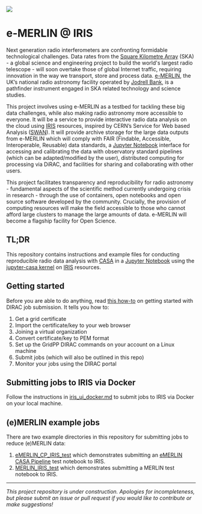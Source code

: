 


![](http://www.e-merlin.ac.uk/images/e-MERLIN_logo_smallish_icon.png) 
# e-MERLIN @ IRIS 

Next generation radio interferometers are confronting formidable technological challenges. Data rates from the [Square Kilometre Array](https://www.skatelescope.org/) (SKA) - a global science and engineering project to build the world's largest radio telescope - will soon overtake those of global Internet traffic, requiring innovation in the way we transport, store and process data. [e-MERLIN](http://www.e-merlin.ac.uk/), the UK’s national radio astronomy facility operated by [Jodrell Bank](http://www.jodrellbank.manchester.ac.uk/), is a pathfinder instrument engaged in SKA related technology and science studies. 

This project involves using e-MERLIN as a testbed for tackling these big data challenges, while also making radio astronomy more accessible to everyone. It will be a service to provide interactive radio data analysis on the cloud using [IRIS](https://www.iris.ac.uk/) resources, inspired by CERN’s Service for Web based Analysis ([SWAN](https://swan.web.cern.ch/)). It will provide archive storage for the large data outputs from e-MERLIN which will comply with FAIR (Findable, Accessible, Interoperable, Reusable) data standards, a [Jupyter Notebook](https://jupyter.org/) interface for accessing and calibrating the data with observatory standard pipelines (which can be adapted/modified by the user), distributed computing for processing via DiRAC, and facilities for sharing and collaborating with other users. 

This project facilitates transparency and reproducibility for radio astronomy - fundamental aspects of the scientific method currently undergoing crisis in research - through the use of containers, open notebooks and open source software developed by the community. Crucially, the provision of computing resources will make the field accessible to those who cannot afford large clusters to manage the large amounts of data. e-MERLIN will become a flagship facility for Open Science.

## TL;DR

This repository contains instructions and example files for conducting reproducible radio data analysis with [CASA](https://casa.nrao.edu/) in a [Jupyter Notebook](https://jupyter.org/) using the [jupyter-casa kernel](https://github.com/aardk/jupyter-casa) on [IRIS](https://www.iris.ac.uk/) resources.

## Getting started

Before you are able to do anything, read [this how-to](https://github.com/MANHEP/man-dirac/blob/master/READMEnew) on getting started with DIRAC job submission. It tells you how to:

1. Get a grid certificate
2. Import the certificate/key to your web browser
3. Joining a virtual organization
4. Convert certificate/key to PEM format
5. Set up the GridPP DIRAC commands on your account on a Linux machine
6. Submit jobs (which will also be outlined in this repo)
7. Monitor your jobs using the DIRAC portal

## Submitting jobs to IRIS via Docker

Follow the instructions in [iris_ui_docker.md](https://github.com/rainsworth/eMERLIN-IRIS/blob/master/iris_ui_docker.md) to submit jobs to IRIS via Docker on your local machine.

## (e)MERLIN example jobs

There are two example directories in this repository for submitting jobs to reduce (e)MERLIN data:

1. [eMERLIN_CP_IRIS_test](https://github.com/rainsworth/eMERLIN-IRIS/tree/master/eMERLIN_CP_IRIS_test) which demonstrates submitting an [eMERLIN CASA Pipeline](https://github.com/e-merlin/eMERLIN_CASA_pipeline) test notebook to IRIS.
2. [MERLIN_IRIS_test](https://github.com/rainsworth/eMERLIN-IRIS/tree/master/MERLIN_IRIS_test) which demonstrates submitting a MERLIN test notebook to IRIS.


---

*This project repository is under construction. Apologies for incompleteness, but please submit an issue or pull request if you would like to contribute or make suggestions!*
